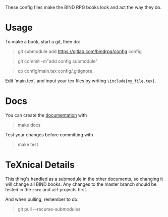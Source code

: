These config files make the BIND RPG books look and act the way they do.

# Usage

To make a book, start a git, then do:

> git submodule add https://gitlab.com/bindrpg/config config

> git commit -m"add config submodule"

> cp config/main.tex config/.gitignore .

Edit 'main.tex', and input your tex files by writing `\include{my_file.tex}`.

# Docs

You can create the [documentation][docs] with

> make docs

Test your changes before committing with

> make test

# TeXnical Details

This thing's handled as a submodule in the other documents, so changing it will change all BIND books.
Any changes to the master branch should be tested in the `core` and `aif` projects first.

And when pulling, remember to do:

> git pull --recurse-submodules

[docs]: https://gitlab.com/bindrpg/config/-/jobs/artifacts/master/raw/docs.pdf?job=compile_pdf
